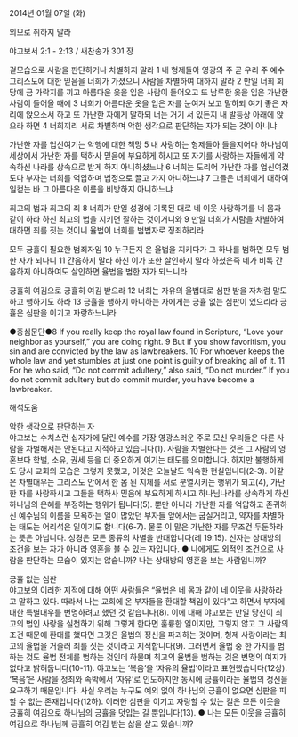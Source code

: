 2014년 01월 07일 (화)

외모로 취하지 말라



야고보서 2:1 - 2:13 / 새찬송가 301 장


겉모습으로 사람을 판단하거나 차별하지 말라
1 내 형제들아 영광의 주 곧 우리 주 예수 그리스도에 대한 믿음을 너희가 가졌으니 사람을 차별하여 대하지 말라 2 만일 너희 회당에 금 가락지를 끼고 아름다운 옷을 입은 사람이 들어오고 또 남루한 옷을 입은 가난한 사람이 들어올 때에 3 너희가 아름다운 옷을 입은 자를 눈여겨 보고 말하되 여기 좋은 자리에 앉으소서 하고 또 가난한 자에게 말하되 너는 거기 서 있든지 내 발등상 아래에 앉으라 하면 4 너희끼리 서로 차별하며 악한 생각으로 판단하는 자가 되는 것이 아니냐

가난한 자를 업신여기는 악행에 대한 책망
5 내 사랑하는 형제들아 들을지어다 하나님이 세상에서 가난한 자를 택하사 믿음에 부요하게 하시고 또 자기를 사랑하는 자들에게 약속하신 나라를 상속으로 받게 하지 아니하셨느냐 6 너희는 도리어 가난한 자를 업신여겼도다 부자는 너희를 억압하며 법정으로 끌고 가지 아니하느냐 7 그들은 너희에게 대하여 일컫는 바 그 아름다운 이름을 비방하지 아니하느냐

최고의 법과 최고의 죄
8 너희가 만일 성경에 기록된 대로 네 이웃 사랑하기를 네 몸과 같이 하라 하신 최고의 법을 지키면 잘하는 것이거니와 9 만일 너희가 사람을 차별하여 대하면 죄를 짓는 것이니 율법이 너희를 범법자로 정죄하리라 

모두 긍휼이 필요한 범죄자임 
10 누구든지 온 율법을 지키다가 그 하나를 범하면 모두 범한 자가 되나니 11 간음하지 말라 하신 이가 또한 살인하지 말라 하셨은즉 네가 비록 간음하지 아니하여도 살인하면 율법을 범한 자가 되느니라

긍휼히 여김으로 긍휼히 여김 받으라 
12 너희는 자유의 율법대로 심판 받을 자처럼 말도 하고 행하기도 하라 13 긍휼을 행하지 아니하는 자에게는 긍휼 없는 심판이 있으리라 긍휼은 심판을 이기고 자랑하느니라



●중심문단●8 If you really keep the royal law found in Scripture, “Love your neighbor as yourself,” you are doing right. 9 But if you show favoritism, you sin and are convicted by the law as lawbreakers. 10 For whoever keeps the whole law and yet stumbles at just one point is guilty of breaking all of it. 11 For he who said, “Do not commit adultery,” also said, “Do not murder.” If you do not commit adultery but do commit murder, you have become a lawbreaker.

해석도움





악한 생각으로 판단하는 자  
야고보는 수치스런 십자가에 달린 예수를 가장 영광스러운 주로 모신 우리들은 다른 사람을 차별해서는 안된다고 지적하고 있습니다(1). 사람을 차별한다는 것은 그 사람의 영혼보다 학벌, 소유, 권세 등을 더 중요하게 여기는 태도를 의미합니다. 하지만 불행하게도 당시 교회의 모습은 그렇지 못했고, 이것은 오늘날도 익숙한 현실입니다(2-3). 이같은 차별대우는 그리스도 안에서 한 몸 된 지체를 서로 분열시키는 행위가 되고(4), 가난한 자를 사랑하시고 그들을 택하사 믿음에 부요하게 하시고 하나님나라를 상속하게 하신 하나님의 은혜를 부정하는 행위가 됩니다(5). 뿐만 아니라 가난한 자를 억압하고 존귀하신 예수님의 이름을 모욕하는 일이 많았던 부자들 앞에서는 굽실거리고, 약자를 차별하는 태도는 어리석은 일이기도 합니다(6-7). 물론 이 말은 가난한 자를 무조건 두둔하라는 뜻은 아닙니다. 성경은 모든 종류의 차별을 반대합니다(레 19:15). 신자는 상대방의 조건을 보는 자가 아니라 영혼을 볼 수 있는 자입니다. 
● 나에게도 외적인 조건으로 사람을 판단하는 모습이 있지는 않습니까? 나는 상대방의 영혼을 보는 사람입니까? 

긍휼 없는 심판  
야고보의 이러한 지적에 대해 어떤 사람들은 “율법은 네 몸과 같이 네 이웃을 사랑하라고 말하고 있다. 따라서 나는 교회에 온 부자들을 환대할 책임이 있다”고 하면서 부자에 대한 특별대우를 변명하려고 했던 것 같습니다(8). 이에 대해 야고보는 만일 당신이 최고의 법인 사랑을 실천하기 위해 그렇게 한다면 훌륭한 일이지만, 그렇지 않고 그 사람의 조건 때문에 환대를 했다면 그것은 율법의 정신을 파괴하는 것이며, 형제 사랑이라는 최고의 율법을 거슬러 죄를 짓는 것이라고 지적합니다(9). 그러면서 율법 중 한 가지를 범하는 것도 율법 전체를 범하는 것인데 하물며 최고의 율법을 범하는 것은 변명의 여지가 없다고 밝혀둡니다(10-11). 야고보는 ‘복음’을 ‘자유의 율법’이라고 표현했습니다(12상). ‘복음’은 사람을 정죄와 속박에서 ‘자유’로 인도하지만 동시에 긍휼이라는 율법의 정신을 요구하기 때문입니다. 사실 우리는 누구도 예외 없이 하나님의 긍휼이 없으면 심판을 피할 수 없는 존재입니다(12하). 이러한 심판을 이기고 자랑할 수 있는 길은 모든 이웃을 긍휼히 여김으로 하나님의 긍휼을 덧입는 길 뿐입니다(13).
● 나는 모든 이웃을 긍휼히 여김으로 하나님께 긍휼히 여김 받는 삶을 살고 있습니까?